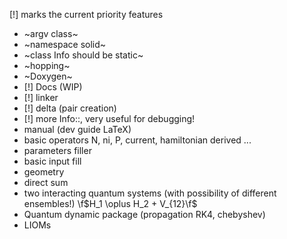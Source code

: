 [!] marks the current priority features
* ~argv class~
* ~namespace solid~
* ~class Info should be static~
* ~hopping~
* ~Doxygen~
* [!] Docs (WIP)
* [!] linker
* [!] delta (pair creation)
* [!] more Info::,  very useful for debugging!
* manual (dev guide LaTeX)
* basic operators N, ni, P, current, hamiltonian derived ...
* parameters filler
* basic input fill
* geometry
* direct sum
* two interacting quantum systems (with possibility of different ensembles!) \f$H_1 \oplus H_2 + V_{12}\f$
* Quantum dynamic package (propagation RK4, chebyshev)
* LIOMs
